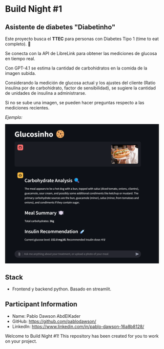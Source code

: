 # Build Night #1

## Asistente de diabetes "Diabetinho"

Este proyecto busca el **TTEC** para personas con Diabetes Tipo 1 (time to eat completo). 💉

Se conecta con la API de LibreLink para obtener las mediciones de glucosa en tiempo real.

Con GPT-4.1 se estima la cantidad de carbohidratos en la comida de la imagen subida.

Considerando la medición de glucosa actual y los ajustes del cliente (Ratio insulina por de carbohidrato, factor de sensibilidad), se sugiere la cantidad de unidades de insulina a administrarse.

Si no se sube una imagen, se pueden hacer preguntas respecto a las mediciones recientes.

*Ejemplo:*

![demo](demo.png)

## Stack
- Frontend y backend python. Basado en streamlit.

## Participant Information
- Name: Pablo Dawson AbdElKader
- GitHub: https://github.com/pablodawson/
- LinkedIn: https://www.linkedin.com/in/pablo-dawson-16a8b8128/

Welcome to Build Night #1! This repository has been created for you to work on your project.
